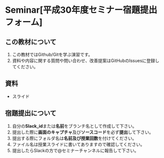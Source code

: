 # Seminar[平成30年度セミナー宿題提出フォーム]
## この教材について
1. この教材ではGithub/Gitを学ぶ演習です。
2. 資料や内容に関する質問や問い合わせ、改善提案はGitHubのIssuesに登録してください。

## 資料
 - スライド
 
## 宿題提出について
1. 自分の**Slack_id**または**名前**をブランチ名として作成して下さい。
2. 提出した際に**画面のキャプチャ**及び**ソースコード**を必ず**提出**して下さい。
3. 提出する際にフォルダ名は**名前及び授業回数**を付けてください。
4. ファイル名は授業スライドに書いてありますので確認してください。
5. 提出したらSlackの方で@セミナーチャンネルに報告して下さい。
